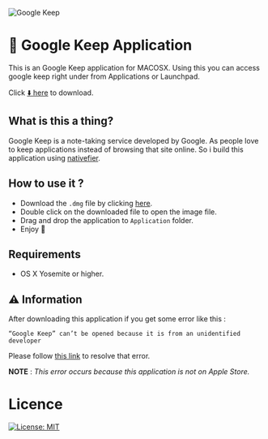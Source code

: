 ![Google Keep](http://i.imgur.com/IQ5bxIU.png)

# 📝 Google Keep Application
This is an Google Keep application for MACOSX. Using this you can access google keep right under from Applications or Launchpad. 

Click [ ⬇️  here](https://www.mehla.in/apps/google-keep.dmg) to download.

## What is this a thing?

Google Keep is a note-taking service developed by Google. As people love to keep applications instead of browsing that site online. So i build this application using [nativefier](https://github.com/jiahaog/nativefier).


## How to use it ?

- Download the `.dmg` file by clicking [here](https://www.mehla.in/apps/google-keep.dmg).
- Double click on the downloaded file to open the image file.
- Drag and drop the application to `Application` folder.
- Enjoy 💫


## Requirements
- OS X Yosemite or higher.


## ⚠️ Information
After downloading this application if you get some error like this : 
  ```
  “Google Keep” can’t be opened because it is from an unidentified developer
  ```
Please follow [this link](https://support.apple.com/kb/PH25087?locale=en_US&viewlocale=en_US) to resolve that error.

**NOTE** : _This error occurs because this application is not on Apple Store._

# Licence

[![License: MIT](https://img.shields.io/badge/License-MIT-yellow.svg)](https://opensource.org/licenses/MIT)

